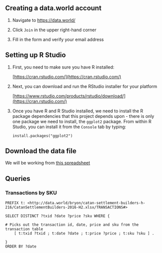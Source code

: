 <h2 id="setup-dw">Creating a data.world account</h2>

1.  Navigate to https://data.world/

1.  Click `Join` in the upper right-hand corner

1.  Fill in the form and verify your email address

<h2 id="setup-r">Setting up R Studio</h2>

1.  First, you need to make sure you have R installed:

    [https://cran.rstudio.com/](https://cran.rstudio.com/)

1.  Next, you can download and run the RStudio installer for your platform
    
    [https://www.rstudio.com/products/rstudio/download/](https://cran.rstudio.com/)
   
1.  Once you have R and R Studio installed, we need to install the R package dependencies that this project depends upon - there is only one package we need to install, the `ggplot2` package.  From within R Studio, you can install it from the `Console` tab by typing:

    ```
    install.packages("ggplot2")
    ```

<h2 id="download-data">Download the data file</h2>

We will be working from <a href="https://github.com/bryonjacob/SmartData2017/raw/master/docs/CatanSettlementBuilders-2016-H2.xlsx">this spreadsheet</a>

<h2 id="queries">Queries</h2>
<h3>Transactions by SKU</h3>

```
PREFIX t: <http://data.world/bryon/catan-settlement-builders-h-216/CatanSettlementBuilders-2016-H2.xlsx/TRANSACTIONS#>

SELECT DISTINCT ?txid ?date ?price ?sku WHERE {

# Picks out the transaction id, date, price and sku from the transaction table
    [ t:txid ?txid ; t:date ?date ; t:price ?price ; t:sku ?sku ] .

}
ORDER BY ?date
```
